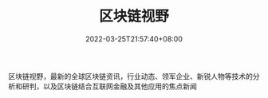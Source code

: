 ﻿---
weight: 
title: "区块链视野"
description: "区块链视野，最新的全球区块链资讯，行业动态、领军企业、新锐人物等技术的分析和研判，以及区块链结合互联网金融及其他应用的焦点新闻"
date: 2022-03-25T21:57:40+08:00
lastmod: 2022-03-25T16:45:40+08:00
draft: false
authors: ["Metabd"]
featuredImage: "qukuailianshiye.jpg"
link: ""
tags: ["微信公众号","区块链视野"]
categories: ["navigation"]
navigation: ["微信公众号"]
lightgallery: true
toc: true
pinned: false
recommend: false
recommend1: false
---
区块链视野，最新的全球区块链资讯，行业动态、领军企业、新锐人物等技术的分析和研判，以及区块链结合互联网金融及其他应用的焦点新闻
